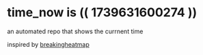 # time_now is (( 1739631600274 ))

an automated repo that shows the currnent time

inspired by [breakingheatmap](https://github.com/breakingheatmap/breakingheatmap)